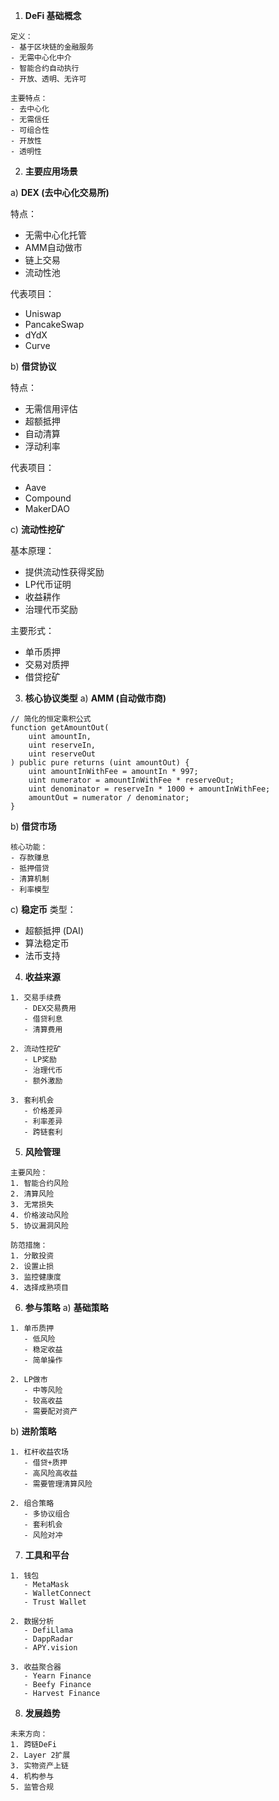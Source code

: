 1. **DeFi 基础概念**
```plaintext
定义：
- 基于区块链的金融服务
- 无需中心化中介
- 智能合约自动执行
- 开放、透明、无许可

主要特点：
- 去中心化
- 无需信任
- 可组合性
- 开放性
- 透明性
```

2. **主要应用场景**


a) **DEX (去中心化交易所)**

特点：
- 无需中心化托管
- AMM自动做市
- 链上交易
- 流动性池

代表项目：
- Uniswap
- PancakeSwap
- dYdX
- Curve


b) **借贷协议**

特点：
- 无需信用评估
- 超额抵押
- 自动清算
- 浮动利率

代表项目：
- Aave
- Compound
- MakerDAO


c) **流动性挖矿**

基本原理：
- 提供流动性获得奖励
- LP代币证明
- 收益耕作
- 治理代币奖励

主要形式：
- 单币质押
- 交易对质押
- 借贷挖矿


3. **核心协议类型**
a) **AMM (自动做市商)**
```
// 简化的恒定乘积公式
function getAmountOut(
    uint amountIn,
    uint reserveIn,
    uint reserveOut
) public pure returns (uint amountOut) {
    uint amountInWithFee = amountIn * 997;
    uint numerator = amountInWithFee * reserveOut;
    uint denominator = reserveIn * 1000 + amountInWithFee;
    amountOut = numerator / denominator;
}
```
b) **借贷市场**
```
核心功能：
- 存款赚息
- 抵押借贷
- 清算机制
- 利率模型
```
c) **稳定币**
类型：
- 超额抵押 (DAI)
- 算法稳定币
- 法币支持

4. **收益来源**

```plaintext
1. 交易手续费
   - DEX交易费用
   - 借贷利息
   - 清算费用

2. 流动性挖矿
   - LP奖励
   - 治理代币
   - 额外激励

3. 套利机会
   - 价格差异
   - 利率差异
   - 跨链套利
```

5. **风险管理**

```plaintext
主要风险：
1. 智能合约风险
2. 清算风险
3. 无常损失
4. 价格波动风险
5. 协议漏洞风险

防范措施：
1. 分散投资
2. 设置止损
3. 监控健康度
4. 选择成熟项目
```

6. **参与策略**
a) **基础策略**
```
1. 单币质押
   - 低风险
   - 稳定收益
   - 简单操作

2. LP做市
   - 中等风险
   - 较高收益
   - 需要配对资产
```
b) **进阶策略**
```
1. 杠杆收益农场
   - 借贷+质押
   - 高风险高收益
   - 需要管理清算风险

2. 组合策略
   - 多协议组合
   - 套利机会
   - 风险对冲
```

7. **工具和平台**

```plaintext
1. 钱包
   - MetaMask
   - WalletConnect
   - Trust Wallet

2. 数据分析
   - DefiLlama
   - DappRadar
   - APY.vision

3. 收益聚合器
   - Yearn Finance
   - Beefy Finance
   - Harvest Finance
```

8. **发展趋势**

```plaintext
未来方向：
1. 跨链DeFi
2. Layer 2扩展
3. 实物资产上链
4. 机构参与
5. 监管合规
```
